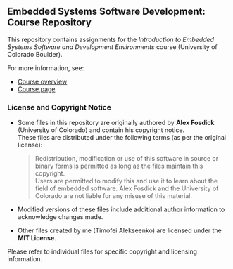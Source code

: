 ## Embedded Systems Software Development: Course Repository

This repository contains assignments for the *Introduction to Embedded Systems Software and Development Environments* course (University of Colorado Boulder).  

For more information, see:
- [Course overview](https://www.cu.edu/coltt/introduction-embedded-systems-software-and-development-environments)  
- [Course page](https://www.coursera.org/learn/introduction-embedded-systems)  

### License and Copyright Notice

- Some files in this repository are originally authored by **Alex Fosdick** (University of Colorado) and contain his copyright notice.  
  These files are distributed under the following terms (as per the original license):  
  > Redistribution, modification or use of this software in source or binary forms is permitted as long as the files maintain this copyright.  
  > Users are permitted to modify this and use it to learn about the field of embedded software. Alex Fosdick and the University of Colorado are not liable for any misuse of this material.

- Modified versions of these files include additional author information to acknowledge changes made.  
- Other files created by me (Timofei Alekseenko) are licensed under the **MIT License**.  

Please refer to individual files for specific copyright and licensing information.  

